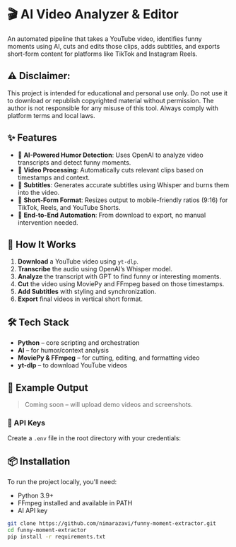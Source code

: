 # 🎬 AI Video Analyzer & Editor

An automated pipeline that takes a YouTube video, identifies funny moments using AI, cuts and edits those clips, adds subtitles, and exports short-form content for platforms like TikTok and Instagram Reels.

## ⚠️ Disclaimer:

This project is intended for educational and personal use only. Do not use it to download or republish copyrighted material without permission.
The author is not responsible for any misuse of this tool. Always comply with platform terms and local laws.


## ✨ Features

- 🧠 **AI-Powered Humor Detection**: Uses OpenAI to analyze video transcripts and detect funny moments.
- 🎥 **Video Processing**: Automatically cuts relevant clips based on timestamps and context.
- 💬 **Subtitles**: Generates accurate subtitles using Whisper and burns them into the video.
- 📱 **Short-Form Format**: Resizes output to mobile-friendly ratios (9:16) for TikTok, Reels, and YouTube Shorts.
- 🔁 **End-to-End Automation**: From download to export, no manual intervention needed.

## 🚀 How It Works

1. **Download** a YouTube video using `yt-dlp`.
2. **Transcribe** the audio using OpenAI’s Whisper model.
3. **Analyze** the transcript with GPT to find funny or interesting moments.
4. **Cut** the video using MoviePy and FFmpeg based on those timestamps.
5. **Add Subtitles** with styling and synchronization.
6. **Export** final videos in vertical short format.

## 🛠️ Tech Stack

- **Python** – core scripting and orchestration
- **AI** – for humor/context analysis
- **MoviePy & FFmpeg** – for cutting, editing, and formatting video
- **yt-dlp** – to download YouTube videos

## 📂 Example Output

> Coming soon – will upload demo videos and screenshots.

### 🔐 API Keys

Create a `.env` file in the root directory with your credentials:

## 📦 Installation

To run the project locally, you'll need:

- Python 3.9+
- FFmpeg installed and available in PATH
- AI API key

```bash
git clone https://github.com/nimarazavi/funny-moment-extractor.git
cd funny-moment-extractor
pip install -r requirements.txt
